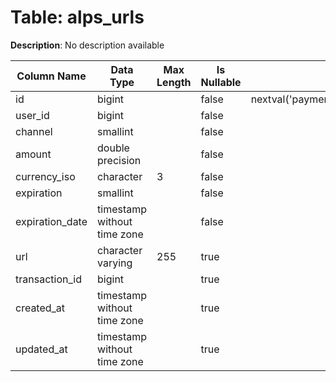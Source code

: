 # Table: alps_urls

**Description**: No description available

| Column Name | Data Type | Max Length | Is Nullable | Default | Primary Key | Foreign Key |
|-------------|-----------|------------|-------------|---------|-------------|-------------|
| id | bigint |  | false | nextval('payments.alps_urls_id_seq'::regclass) | alps_urls | alps_urls |
| user_id | bigint |  | false |  | alps_urls | users |
| channel | smallint |  | false |  |  |  |
| amount | double precision |  | false |  |  |  |
| currency_iso | character | 3 | false |  | alps_urls | currencies |
| expiration | smallint |  | false |  |  |  |
| expiration_date | timestamp without time zone |  | false |  |  |  |
| url | character varying | 255 | true |  |  |  |
| transaction_id | bigint |  | true |  | alps_urls | transactions |
| created_at | timestamp without time zone |  | true |  |  |  |
| updated_at | timestamp without time zone |  | true |  |  |  |
